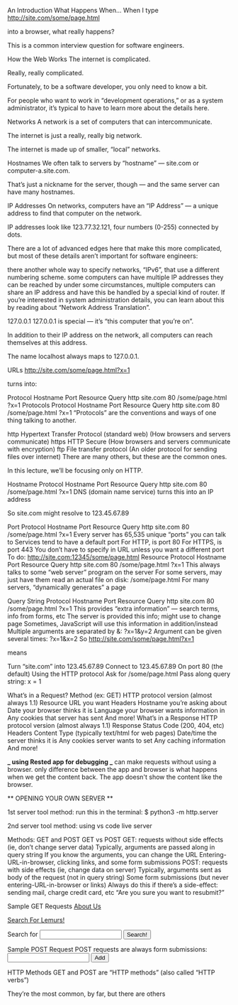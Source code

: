 An Introduction
What Happens When…
When I type http://site.com/some/page.html

into a browser, what really happens?

This is a common interview question for software engineers.

How the Web Works
The internet is complicated.

Really, really complicated.

Fortunately, to be a software developer, you only need to know a bit.

For people who want to work in “development operations,” or as a system administrator, it’s typical to have to learn more about the details here.

Networks
A network is a set of computers that can intercommunicate.

The internet is just a really, really big network.

The internet is made up of smaller, “local” networks.

Hostnames
We often talk to servers by “hostname” — site.com or computer-a.site.com.

That’s just a nickname for the server, though — and the same server can have many hostnames.

IP Addresses
On networks, computers have an “IP Address” — a unique address to find that computer on the network.

IP addresses look like 123.77.32.121, four numbers (0-255) connected by dots.

There are a lot of advanced edges here that make this more complicated, but most of these details aren’t important for software engineers:

there another whole way to specify networks, “IPv6”, that use a different numbering scheme.
some computers can have multiple IP addresses they can be reached by
under some circumstances, multiple computers can share an IP address and have this be handled by a special kind of router. If you’re interested in system administration details, you can learn about this by reading about “Network Address Translation”.

127.0.0.1
127.0.0.1 is special — it’s “this computer that you’re on”.

In addition to their IP address on the network, all computers can reach themselves at this address.

The name localhost always maps to 127.0.0.1.

URLs
http://site.com/some/page.html?x=1

turns into:

Protocol Hostname Port Resource Query
http site.com 80 /some/page.html ?x=1
Protocols
Protocol Hostname Port Resource Query
http site.com 80 /some/page.html ?x=1
“Protocols” are the conventions and ways of one thing talking to another.

http
Hypertext Transfer Protocol (standard web) (How browsers and servers communicate)
https
HTTP Secure (How browsers and servers communicate with encryption)
ftp
File transfer protocol (An older protocol for sending files over internet)
There are many others, but these are the common ones.

In this lecture, we’ll be focusing only on HTTP.

Hostname
Protocol Hostname Port Resource Query
http site.com 80 /some/page.html ?x=1
DNS (domain name service) turns this into an IP address

So site.com might resolve to 123.45.67.89

Port
Protocol Hostname Port Resource Query
http site.com 80 /some/page.html ?x=1
Every server has 65,535 unique “ports” you can talk to
Services tend to have a default port
For HTTP, is port 80
For HTTPS, is port 443
You don’t have to specify in URL unless you want a different port
To do: http://site.com:12345/some/page.html
Resource
Protocol Hostname Port Resource Query
http site.com 80 /some/page.html ?x=1
This always talks to some “web server” program on the server
For some servers, may just have them read an actual file on disk: /some/page.html
For many servers, “dynamically generates” a page

Query String
Protocol Hostname Port Resource Query
http site.com 80 /some/page.html ?x=1
This provides “extra information” — search terms, info from forms, etc
The server is provided this info; might use to change page
Sometimes, JavaScript will use this information in addition/instead
Multiple arguments are separated by &: ?x=1&y=2
Argument can be given several times: ?x=1&x=2
So
http://site.com/some/page.html?x=1

means

Turn “site.com” into 123.45.67.89
Connect to 123.45.67.89
On port 80 (the default)
Using the HTTP protocol
Ask for /some/page.html
Pass along query string: x = 1

What’s in a Request?
Method (ex: GET)
HTTP protocol version (almost always 1.1)
Resource URL you want
Headers
Hostname you’re asking about
Date your browser thinks it is
Language your browser wants information in
Any cookies that server has sent
And more!
What’s in a Response
HTTP protocol version (almost always 1.1)
Response Status Code (200, 404, etc)
Headers
Content Type (typically text/html for web pages)
Date/time the server thinks it is
Any cookies server wants to set
Any caching information
And more!

**_ using Rested app for debugging _**
can make requests without using a browser.
only difference between the app and browser is what happens when we get the content back. The app doesn't show the content like the browser.

** OPENING YOUR OWN SERVER **

1st server tool method:
run this in the terminal:
$ python3 -m http.server

2nd server tool method:
using vs code live server

Methods: GET and POST
GET vs POST
GET: requests without side effects (ie, don’t change server data)
Typically, arguments are passed along in query string
If you know the arguments, you can change the URL
Entering-URL-in-browser, clicking links, and some form submissions
POST: requests with side effects (ie, change data on server)
Typically, arguments sent as body of the request (not in query string)
Some form submissions (but never entering-URL-in-browser or links)
Always do this if there’s a side-effect: sending mail, charge credit card, etc
“Are you sure you want to resubmit?”

Sample GET Requests
<a href="/about-us">About Us</a>

<a href="/search?q=lemurs">Search For Lemurs!</a>

<!-- will submit to URL like /search?q=value-in-input -->
<form action="/search" method="GET">
  Search for <input name="q">
  <button type="submit">Search!</button>
</form>
Sample POST Request
POST requests are always form submissions:

<!-- will submit to URL add-comment, with value in body -->
<form action="add-comment" method="POST">
  <input name="comment">
  <button type="submit">Add</button>
</form>
HTTP Methods
GET and POST are “HTTP methods” (also called “HTTP verbs”)

They’re the most common, by far, but there are others
